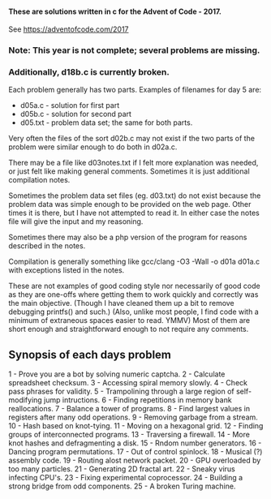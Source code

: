 #### These are solutions written in c for the Advent of Code - 2017. 
See https://adventofcode.com/2017

### Note: This year is not complete; several problems are missing.
### Additionally, d18b.c is currently broken.

Each problem generally has two parts. Examples of filenames for day 5 are:
- d05a.c - solution for first part
- d05b.c - solution for second part
- d05.txt - problem data set; the same for both parts.

Very often the files of the sort d02b.c may not exist if the two parts of
the problem were similar enough to do both in d02a.c.

There may be a file like d03notes.txt if I felt more explanation was needed,
or just felt like making general comments. Sometimes it is just additional
compilation notes.

Sometimes the problem data set files (eg. d03.txt) do not exist because the
problem data was simple enough to be provided on the web page. Other times
it is there, but I have not attempted to read it. In either case the notes
file will give the input and my reasoning.

Sometimes there may also be a php version of the program for reasons
described in the notes.

Compilation is generally something like
gcc/clang -O3 -Wall -o d01a d01a.c
with exceptions listed in the notes. 

These are not examples of good coding style nor necessarily of good code
as they are one-offs where getting them to work quickly and correctly was the
main objective. (Though I have cleaned them up a bit to remove debugging
printfs() and such.) (Also, unlike most people, I find code with a minimum of
extraneous spaces easier to read. YMMV) Most of them are short enough and
straightforward enough to not require any comments.

## Synopsis of each days problem

1 - Prove you are a bot by solving numeric captcha.
2 - Calculate spreadsheet checksum.
3 - Accessing spiral memory slowly.
4 - Check pass phrases for validity.
5 - Trampolining through a large region of self-modifying jump intructions.
6 - Finding repetitions in memory bank reallocations.
7 - Balance a tower of programs.
8 - Find largest values in registers after many odd operations.
9 - Removing garbage from a stream.
10 - Hash based on knot-tying.
11 - Moving on a hexagonal grid.
12 - Finding groups of interconnected programs.
13 - Traversing a firewall.
14 - More knot hashes and defragmenting a disk.
15 - Rndom number generators.
16 - Dancing program permutations.
17 - Out of control spinlock.
18 - Musical (?) assembly code.
19 - Routing alost network packet.
20 - GPU overloaded by too many particles.
21 - Generating 2D fractal art.
22 - Sneaky virus infecting CPU's.
23 - Fixing experimental coprocessor.
24 - Building a strong bridge from odd components.
25 - A broken Turing machine.
